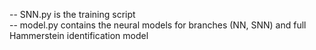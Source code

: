 -- SNN.py is the training script\
-- model.py contains the neural models for branches (NN, SNN) and full Hammerstein identification model
